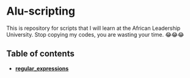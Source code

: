 # Alu-scripting

This is repository for scripts that I will learn at the African Leadership University. Stop copying my codes, you are wasting your time. 😂😂😂

## Table of contents

- [**regular_expressions**](regular_expressions)
